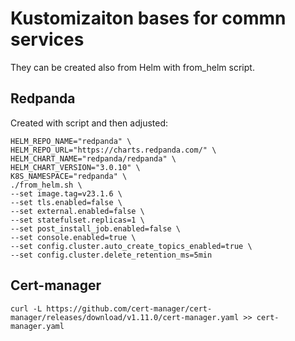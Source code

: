 # Kustomizaiton bases for commn services

They can be created also from Helm with from_helm script.

## Redpanda

Created with script and then adjusted:

```
HELM_REPO_NAME="redpanda" \
HELM_REPO_URL="https://charts.redpanda.com/" \
HELM_CHART_NAME="redpanda/redpanda" \
HELM_CHART_VERSION="3.0.10" \
K8S_NAMESPACE="redpanda" \
./from_helm.sh \
--set image.tag=v23.1.6 \
--set tls.enabled=false \
--set external.enabled=false \
--set statefulset.replicas=1 \
--set post_install_job.enabled=false \
--set console.enabled=true \
--set config.cluster.auto_create_topics_enabled=true \
--set config.cluster.delete_retention_ms=5min
```

## Cert-manager

```
curl -L https://github.com/cert-manager/cert-manager/releases/download/v1.11.0/cert-manager.yaml >> cert-manager.yaml
```
